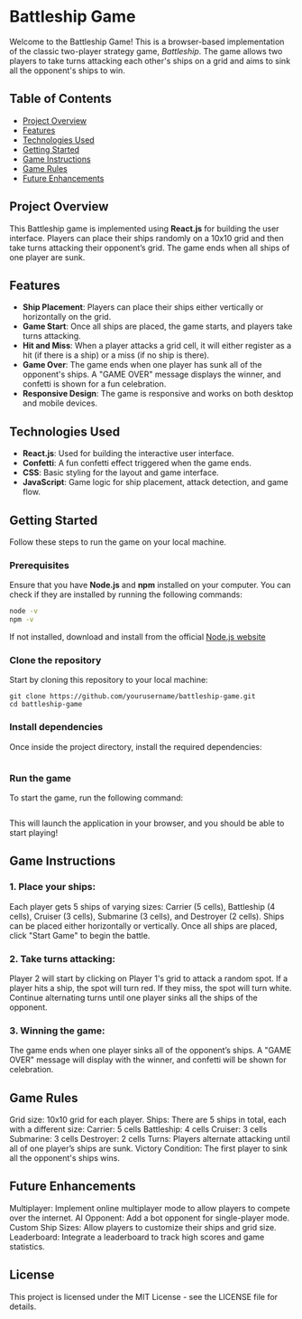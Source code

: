 # Battleship Game

Welcome to the Battleship Game! This is a browser-based implementation of the classic two-player strategy game, *Battleship*. The game allows two players to take turns attacking each other's ships on a grid and aims to sink all the opponent's ships to win.

## Table of Contents

- [Project Overview](#project-overview)
- [Features](#features)
- [Technologies Used](#technologies-used)
- [Getting Started](#getting-started)
- [Game Instructions](#game-instructions)
- [Game Rules](#game-rules)
- [Future Enhancements](#future-enhancements)

## Project Overview

This Battleship game is implemented using **React.js** for building the user interface. Players can place their ships randomly on a 10x10 grid and then take turns attacking their opponent’s grid. The game ends when all ships of one player are sunk.

## Features

- **Ship Placement**: Players can place their ships either vertically or horizontally on the grid.
- **Game Start**: Once all ships are placed, the game starts, and players take turns attacking.
- **Hit and Miss**: When a player attacks a grid cell, it will either register as a hit (if there is a ship) or a miss (if no ship is there).
- **Game Over**: The game ends when one player has sunk all of the opponent's ships. A "GAME OVER" message displays the winner, and confetti is shown for a fun celebration.
- **Responsive Design**: The game is responsive and works on both desktop and mobile devices.

## Technologies Used

- **React.js**: Used for building the interactive user interface.
- **Confetti**: A fun confetti effect triggered when the game ends.
- **CSS**: Basic styling for the layout and game interface.
- **JavaScript**: Game logic for ship placement, attack detection, and game flow.

## Getting Started

Follow these steps to run the game on your local machine.

### Prerequisites

Ensure that you have **Node.js** and **npm** installed on your computer. You can check if they are installed by running the following commands:

```bash
node -v
npm -v
```

If not installed, download and install from the official [Node.js website](https://nodejs.org/en)

### Clone the repository
Start by cloning this repository to your local machine:

```
git clone https://github.com/yourusername/battleship-game.git
cd battleship-game
```
### Install dependencies
Once inside the project directory, install the required dependencies:
```npm install
```
### Run the game
To start the game, run the following command:
```npm start
```
This will launch the application in your browser, and you should be able to start playing!

## Game Instructions
### 1. Place your ships:

Each player gets 5 ships of varying sizes: Carrier (5 cells), Battleship (4 cells), Cruiser (3 cells), Submarine (3 cells), and Destroyer (2 cells).
Ships can be placed either horizontally or vertically.
Once all ships are placed, click "Start Game" to begin the battle.
### 2. Take turns attacking:

Player 2 will start by clicking on Player 1's grid to attack a random spot.
If a player hits a ship, the spot will turn red. If they miss, the spot will turn white.
Continue alternating turns until one player sinks all the ships of the opponent.
### 3. Winning the game:

The game ends when one player sinks all of the opponent’s ships. A "GAME OVER" message will display with the winner, and confetti will be shown for celebration.
## Game Rules
Grid size: 10x10 grid for each player.
Ships: There are 5 ships in total, each with a different size:
Carrier: 5 cells
Battleship: 4 cells
Cruiser: 3 cells
Submarine: 3 cells
Destroyer: 2 cells
Turns: Players alternate attacking until all of one player’s ships are sunk.
Victory Condition: The first player to sink all the opponent's ships wins.
## Future Enhancements
Multiplayer: Implement online multiplayer mode to allow players to compete over the internet.
AI Opponent: Add a bot opponent for single-player mode.
Custom Ship Sizes: Allow players to customize their ships and grid size.
Leaderboard: Integrate a leaderboard to track high scores and game statistics.
## License
This project is licensed under the MIT License - see the LICENSE file for details.


